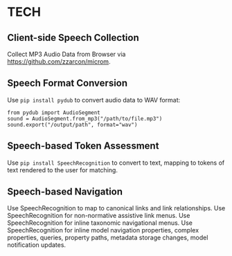 # TECH

## Client-side Speech Collection

Collect MP3 Audio Data from Browser via https://github.com/zzarcon/microm.

## Speech Format Conversion

Use ``pip install pydub`` to convert audio data to WAV format:

    from pydub import AudioSegment
    sound = AudioSegment.from_mp3("/path/to/file.mp3")
    sound.export("/output/path", format="wav")

## Speech-based Token Assessment

Use ``pip install SpeechRecognition`` to convert to text, mapping to tokens of text 
rendered to the user for matching.

## Speech-based Navigation

Use SpeechRecognition to map to canonical links and link relationships.
Use SpeechRecognition for non-normative assistive link menus.
Use SpeechRecognition for inline taxonomic navigational menus.
Use SpeechRecognition for inline model navigation properties, complex properties, 
queries, property paths, metadata storage changes, model notification updates.
